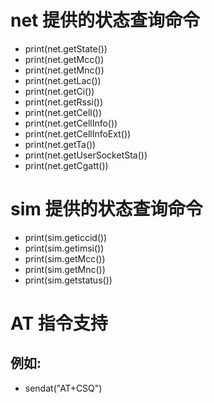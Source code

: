 # net 提供的状态查询命令
- print(net.getState())
- print(net.getMcc())
- print(net.getMnc())
- print(net.getLac())
- print(net.getCi())
- print(net.getRssi())
- print(net.getCell())
- print(net.getCellInfo())
- print(net.getCellInfoExt())
- print(net.getTa())
- print(net.getUserSocketSta())
- print(net.getCgatt())

# sim 提供的状态查询命令
- print(sim.geticcid())
- print(sim.getimsi())
- print(sim.getMcc())
- print(sim.getMnc())
- print(sim.getstatus())

# AT 指令支持
## 例如:
- sendat("AT+CSQ")